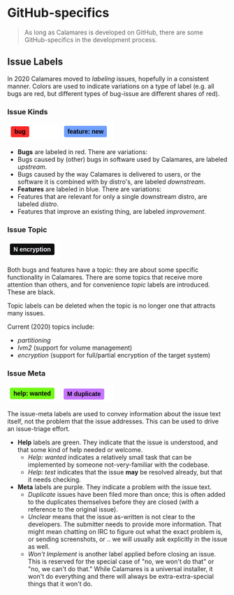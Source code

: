# GitHub-specifics

> As long as Calamares is developed on GitHub, there are some GitHub-specifics
> in the development process.

## Issue Labels

In 2020 Calamares moved to *labeling* issues, hopefully in a consistent manner.
Colors are used to indicate variations on a type of label (e.g. all bugs are red,
but different types of bug-issue are different shares of red).


### Issue Kinds

![Bug](img/issue-bug.png)
![Feature](img/issue-feature.png)

 -  **Bugs** are labeled in red. There are variations:
   - Bugs caused by (other) bugs in software used by Calamares, are labeled *upstream*.
   - Bugs caused by the way Calamares is delivered to users, or the software it is combined with by distro's, are labeled *downstream*.
 -  **Features** are labeled in blue. There are variations:
   - Features that are relevant for only a single downstream distro, are labeled *distro*.
   - Features that improve an existing thing, are labeled *improvement*.


### Issue Topic

![Topic](img/issue-topic.png)

Both bugs and features have a topic: they are about some specific functionality
in Calamares. There are some topics that receive more attention than others,
and for convenience *topic* labels are introduced. These are black.

Topic labels can be deleted when the topic is no longer one that
attracts many issues.

Current (2020) topics include:
 - *partitioning*
 - *lvm2* (support for volume management)
 - *encryption* (support for full/partial encryption of the target system)


### Issue Meta

![Help](img/issue-help.png)
![Meta](img/issue-meta.png)

The issue-meta labels are used to convey information about the issue text
itself, not the problem that the issue addresses. This can be used to
drive an issue-triage effort.

 - **Help** labels are green. They indicate that the issue is understood, and that some kind of help needed or welcome.
   - *Help: wanted* indicates a relatively small task that can be implemented by someone not-very-familiar with the codebase.
   - *Help: test* indicates that the issue **may** be resolved already, but that it needs checking.
 - **Meta** labels are purple. They indicate a problem with the issue text.
   - *Duplicate* issues have been filed more than once; this is often added to the duplicates themselves before they are closed (with a reference to the original issue).
   - *Unclear* means that the issue as-written is not clear to the developers. The submitter needs to provide more information.
     That might mean chatting on IRC to figure out what the exact problem is, or sending screenshots, or .. we will usually
     ask explicitly in the issue as well.
   - *Won't Implement* is another label applied before closing an issue. This is reserved for the special case of "no,
     we won't do that" or "no, we can't do that." While Calamares is a universal installer, it won't do everything and
     there will always be extra-extra-special things that it won't do.
